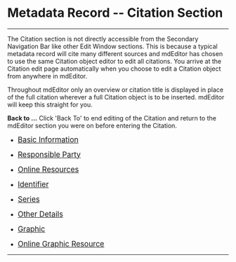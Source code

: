 # Metadata Record -- Citation Section
---

The <span class="md-section">Citation</span> section is not directly accessible from the <span class="md-window">Secondary Navigation Bar</span> like other <span class="md-window">Edit Window</span> sections.  This is because a typical metadata record will cite many different sources and mdEditor has chosen to use the same <span class="md-panel">Citation</span> object editor to edit all citations.  You arrive at the <span class="md-section"> Citation</span> edit page automatically when you choose to edit a <span class="md-panel"> Citation</span> object from anywhere in mdEditor.  
 
 Throughout mdEditor only an overview or citation title is displayed in place of the full citation wherever a full <span class="md-panel">Citation</span> object is to be inserted.  mdEditor will keep this straight for you.  

<strong class="btn btn-primary btn-xs"> <i class="fa fa-arrow-left"> </i> Back to ...</strong> Click 'Back To' to end editing of the <span class="md-panel">Citation</span> and return to the mdEditor section you were on before entering the <span class="md-section">Citation</span>.

 * [<span class="md-panel" style="font-size: larger">Basic Information</span>](citation-panels/basicInfo-panel.md)

 * [<span class="md-panel" style="font-size: larger">Responsible Party</span>](citation-panels/responsibleParty-panel.md)

 * [<span class="md-panel" style="font-size: larger">Online Resources</span>](citation-panels/onlineResource-panel.md)

 * [<span class="md-panel" style="font-size: larger">Identifier</span>](citation-panels/identifier-panel.md)

 * [<span class="md-panel" style="font-size: larger">Series](citation-panels/series-panel.md)

 * [<span class="md-panel" style="font-size: larger">Other Details</span>](citation-panels/otherDetails-panel.md)

 * [<span class="md-panel" style="font-size: larger">Graphic</span>](citation-panels/graphic-panel.md)
 
 * [<span class="md-panel" style="font-size: larger">Online Graphic Resource</span>](citation-panels/onlineGraphicResource-panel.md)

---
